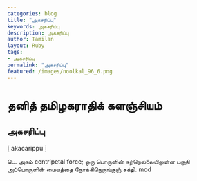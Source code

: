 ```yaml
---  
categories: blog  
title: "அகசரிப்பு"
keywords: அகசரிப்பு  
description: அகசரிப்பு
author: Tamilan  
layout: Ruby  
tags:     
- அகசரிப்பு
permalink: "அகசரிப்பு"  
featured: /images/noolkal_96_6.png  
--- 
```

# தனித் தமிழகராதிக் களஞ்சியம்
## அகசரிப்பு

[ akacarippu ]  
  
பெ. அகம் centripetal force; ஒரு பொருளின் சுற்றெல்லையிலுள்ள பகுதி அப்பொருளின் மையத்தை நோக்கிநெருங்குஞ் சக்தி. mod